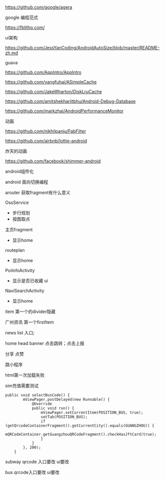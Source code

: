 https://github.com/google/agera

google 编程范式

https://fblitho.com/

ui架构

https://github.com/JessYanCoding/AndroidAutoSize/blob/master/README-zh.md

guava



https://github.com/AppIntro/AppIntro

https://github.com/yangfuhai/ASimpleCache

https://github.com/JakeWharton/DiskLruCache

https://github.com/amitshekhariitbhu/Android-Debug-Database

https://github.com/markzhai/AndroidPerformanceMonitor





动画

https://github.com/nikhilpanju/FabFilter

https://github.com/airbnb/lottie-android

炸天的动画

https://github.com/facebook/shimmer-android



android组件化

android 面向切换编程

arouter 获取fragment有什么意义



OssService



+ 步行规划
+ 按图取点

主页fragment

+ 显示home

routeplan

+ 显示home

PoiInfoActivity

+ 显示是否已收藏 ui

NaviSearchActivity

+ 显示home



item 第一个的divider隐藏

广州资讯 第一个firstItem

news list 入口;

 home head banner 点击跳转；点击上报

分享 点赞



跳小程序

html第一次加载失败



sim充值需要测试



```
public void selectBusCode() {
        mViewPager.postDelayed(new Runnable() {
            @Override
            public void run() {
                mViewPager.setCurrentItem(POSITION_BUS, true);
                setTab(POSITION_BUS);
                if (getQrcodeContainerFragment().getCurrentCity().equals(GUANGZHOU)) {
                    mQRCodeContainer.getGuangzhouQRCodeFragment().checkHasJftCard(true);
                }
            }
        }, 200);
    }
```

subway qrcode 入口要改 ui要改

bus qrcode入口要改 ui要改



